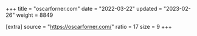+++
title = "oscarforner.com"
date = "2022-03-22"
updated = "2023-02-26"
weight = 8849

[extra]
source = "https://oscarforner.com/"
ratio = 17
size = 9
+++
